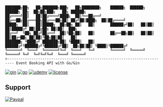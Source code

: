```text
███████╗██╗   ██╗███████╗███╗   ██╗████████╗    ██████╗  ██████╗  ██████╗ ██╗  ██╗██╗███╗   ██╗ ██████╗ 
██╔════╝██║   ██║██╔════╝████╗  ██║╚══██╔══╝    ██╔══██╗██╔═══██╗██╔═══██╗██║ ██╔╝██║████╗  ██║██╔════╝ 
█████╗  ██║   ██║█████╗  ██╔██╗ ██║   ██║       ██████╔╝██║   ██║██║   ██║█████╔╝ ██║██╔██╗ ██║██║  ███╗
██╔══╝  ╚██╗ ██╔╝██╔══╝  ██║╚██╗██║   ██║       ██╔══██╗██║   ██║██║   ██║██╔═██╗ ██║██║╚██╗██║██║   ██║
███████╗ ╚████╔╝ ███████╗██║ ╚████║   ██║       ██████╔╝╚██████╔╝╚██████╔╝██║  ██╗██║██║ ╚████║╚██████╔╝
╚══════╝  ╚═══╝  ╚══════╝╚═╝  ╚═══╝   ╚═╝       ╚═════╝  ╚═════╝  ╚═════╝ ╚═╝  ╚═╝╚═╝╚═╝  ╚═══╝ ╚═════╝ 
>------------------------------------------------------------------------- Event Booking API with Go/Gin
```
[![gin](https://img.shields.io/badge/Gin-1.9-%23008ECF?style=flat-square&logo=gin)](https://gin-gonic.com)
[![go](https://img.shields.io/badge/Go-1.22-%2300ADD8?style=flat-square&logo=go)](https://go.dev)
[![udemy](https://img.shields.io/badge/Udemy-Course-%23A435F0?style=flat-square&logo=udemy)](https://www.udemy.com/course/go-the-complete-guide)
[![license](https://img.shields.io/badge/license-MIT-blue?style=flat-square)](https://opensource.org/licenses/MIT)

## Support
[![Paypal](https://img.shields.io/badge/Paypal-@MdZubairBeg-253B80?&logo=paypal)](https://paypal.me/MdZubairBeg/10)
